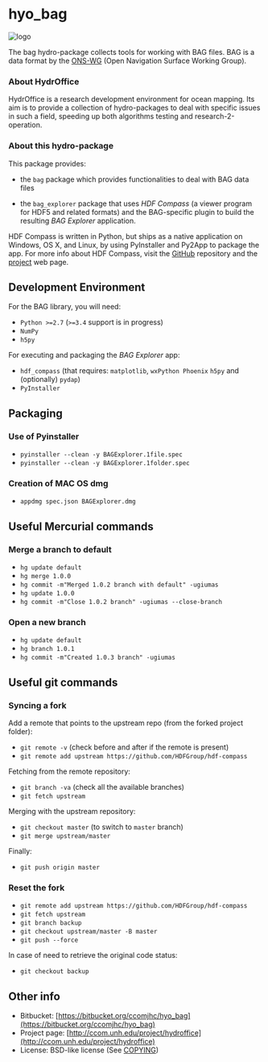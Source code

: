 hyo_bag
===========

![logo](https://bitbucket.org/ccomjhc/hyo_bag/raw/tip/hydroffice/bag/gui/media/favicon.png)

The bag hydro-package collects tools for working with BAG files. BAG is a data format by the [ONS-WG](http://www.opennavsurf.org/) (Open Navigation Surface Working Group).

### About HydrOffice

HydrOffice is a research development environment for ocean mapping. Its aim is to provide a collection of hydro-packages to deal with specific issues in such a field, speeding up both algorithms testing and research-2-operation.

### About this hydro-package

This package provides:

* the `bag` package which provides functionalities to deal with BAG data files

* the `bag_explorer` package that uses *HDF Compass* (a viewer program for HDF5 and related formats) and the BAG-specific plugin to build the resulting *BAG Explorer* application.  

HDF Compass is written in Python, but ships as a native application on Windows, OS X, and Linux, by using PyInstaller and Py2App to package the app.
For more info about HDF Compass, visit the [GitHub](http://github.com/HDFGroup/hdf-compass) repository and the [project](https://www.hdfgroup.org/projects/compass/) web page.


Development Environment
-----------------------

For the BAG library, you will need:

* `Python >=2.7` (`>=3.4` support is in progress)
* `NumPy`
* `h5py`

For executing and packaging the *BAG Explorer* app:

* `hdf_compass` (that requires: `matplotlib`, `wxPython Phoenix` `h5py` and (optionally) `pydap`)
* `PyInstaller`


Packaging
--------------------

### Use of Pyinstaller

* `pyinstaller --clean -y BAGExplorer.1file.spec`
* `pyinstaller --clean -y BAGExplorer.1folder.spec`

### Creation of MAC OS dmg

* `appdmg spec.json BAGExplorer.dmg`


Useful Mercurial commands
-----------------------

### Merge a branch to default

* `hg update default`
* `hg merge 1.0.0`
* `hg commit -m"Merged 1.0.2 branch with default" -ugiumas`
* `hg update 1.0.0`
* `hg commit -m"Close 1.0.2 branch" -ugiumas --close-branch`

### Open a new branch

* `hg update default`
* `hg branch 1.0.1`
* `hg commit -m"Created 1.0.3 branch" -ugiumas`


Useful git commands
-----------------------

### Syncing a fork

Add a remote that points to the upstream repo (from the forked project folder):

* `git remote -v` (check before and after if the remote is present)
* `git remote add upstream https://github.com/HDFGroup/hdf-compass`

Fetching from the remote repository:

* `git branch -va` (check all the available branches)
* `git fetch upstream`

Merging with the upstream repository:

* `git checkout master` (to switch to `master` branch)
* `git merge upstream/master`

Finally:

* `git push origin master`

### Reset the fork

* `git remote add upstream https://github.com/HDFGroup/hdf-compass`
* `git fetch upstream`
* `git branch backup`
* `git checkout upstream/master -B master`
* `git push --force`

In case of need to retrieve the original code status:

* `git checkout backup`


Other info
----------

* Bitbucket: [https://bitbucket.org/ccomjhc/hyo_bag](https://bitbucket.org/ccomjhc/hyo_bag)
* Project page: [http://ccom.unh.edu/project/hydroffice](http://ccom.unh.edu/project/hydroffice)
* License: BSD-like license (See [COPYING](https://bitbucket.org/ccomjhc/hyo_bag/raw/tip/COPYING.txt))
